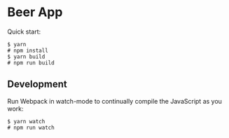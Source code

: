 # Beer App

Quick start:

```
$ yarn
# npm install
$ yarn build
# npm run build
````

## Development

Run Webpack in watch-mode to continually compile the JavaScript as you work:

```
$ yarn watch 
# npm run watch
```
